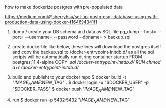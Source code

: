 how to make dockerize postgres with pre-populated data

https://medium.com/@sherryhsu/set-up-postgresql-database-using-with-production-data-using-docker-f164694341f1

1. dump / create your DB schema and data as SQL file
pg_dump --host=<host> --port=<port> --username=<username> --password --dbname=<dbname> > backup.sql

2. create dockerfile like below, these lines will download the postgres itself and copy the backup.sql to /docker-entrypoint-initdb.d/ as all the sql scripts will be automatically run during container startup
FROM postgres:11.4-alpine 
COPY *.sql /docker-entrypoint-initdb.d/
RUN chmod a+r /docker-entrypoint-initdb.d/*

3. build and publisht to your docker repo
$ docker build -t "$IMAGE_NAME:$NEW_TAG" . 
$ docker login -u "$DOCKER_USER" -p "$DOCKER_PASS" 
$ docker push "$IMAGE_NAME:$NEW_TAG"

4. run
$ docker run -p 5432:5432 "$IMAGE_NAME:$NEW_TAG"